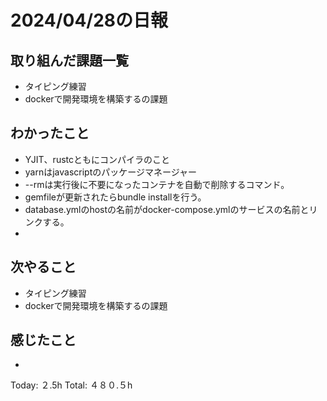 # 2024/04/28の日報
## 取り組んだ課題一覧
* タイピング練習
*  dockerで開発環境を構築するの課題
## わかったこと
*   YJIT、rustcともにコンパイラのこと
*  yarnはjavascriptのパッケージマネージャー
*  --rmは実行後に不要になったコンテナを自動で削除するコマンド。
*  gemfileが更新されたらbundle installを行う。
*  database.ymlのhostの名前がdocker-compose.ymlのサービスの名前とリンクする。
*  
## 次やること
* タイピング練習
* dockerで開発環境を構築するの課題
## 感じたこと
* 
Today: ２.5h
Total: ４８０.５h
